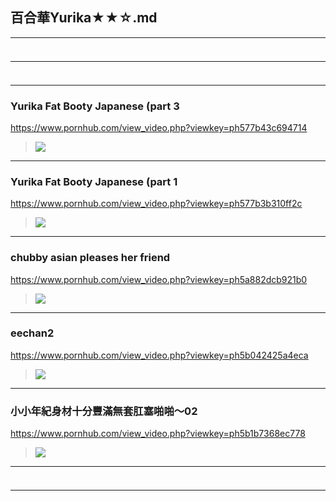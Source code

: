 ## 百合華Yurika★★☆.md
---
### 

>![]()
---
### 

>![]()
---
### Yurika Fat Booty Japanese (part 3
https://www.pornhub.com/view_video.php?viewkey=ph577b43c694714
>![](https://ci.phncdn.com/videos/201607/05/81356781/original/(m=ecuKGgaaaa)(mh=d6CoHnY7RDPZENmH)13.jpg)
---
### Yurika Fat Booty Japanese (part 1
https://www.pornhub.com/view_video.php?viewkey=ph577b3b310ff2c
>![](https://ci.phncdn.com/videos/201607/05/81354801/original/(m=ecuKGgaaaa)(mh=RYeiNa5IjGu9lDCa)16.jpg)
---
### chubby asian pleases her friend
https://www.pornhub.com/view_video.php?viewkey=ph5a882dcb921b0
>![](https://ci.phncdn.com/videos/201802/17/154983522/original/(m=ecuKGgaaaa)(mh=qA7LH1_h2ms3rK9l)10.jpg)
---
### eechan2
https://www.pornhub.com/view_video.php?viewkey=ph5b042425a4eca
>![](https://ci.phncdn.com/videos/201805/22/167239652/original/(m=ecuKGgaaaa)(mh=UclM_jQ94fTFb8Rg)1.jpg)
---
### 小小年紀身材十分豐滿無套肛塞啪啪～02
https://www.pornhub.com/view_video.php?viewkey=ph5b1b7368ec778
>![](https://ci.phncdn.com/videos/201806/09/169681881/original/(m=ecuKGgaaaa)(mh=ZyjHzQY245nCb46T)3.jpg)
---
### 

>![]()
---
